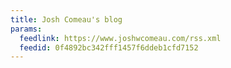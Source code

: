 ```yaml
---
title: Josh Comeau's blog
params:
  feedlink: https://www.joshwcomeau.com/rss.xml
  feedid: 0f4892bc342fff1457f6ddeb1cfd7152
---
```

